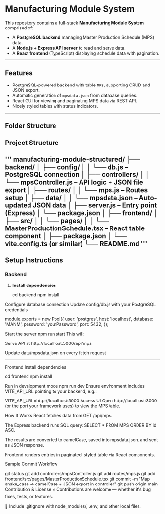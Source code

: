 # Manufacturing Module System

This repository contains a full-stack **Manufacturing Module System** comprised of:

- A **PostgreSQL backend** managing Master Production Schedule (MPS) data.
- A **Node.js + Express API server** to read and serve data.
- A **React frontend** (TypeScript) displaying schedule data with pagination.

---

##  Features

- PostgreSQL-powered backend with table `MPS`, supporting CRUD and JSON export.
- Automatic generation of `mpsdata.json` from database queries.
- React GUI for viewing and paginating MPS data via REST API.
- Nicely styled tables with status indicators.

---

##  Folder Structure

## Project Structure

'''
manufacturing-module-structured/
├── backend/
│ ├── config/
│ │ └── db.js – PostgreSQL connection
│ ├── controllers/
│ │ └── mpsController.js – API logic + JSON file export
│ ├── routes/
│ │ └── mps.js – Routes setup
│ ├── data/
│ │ └── mpsdata.json – Auto-updated JSON data
│ ├── server.js – Entry point (Express)
│ └── package.json
│
├── frontend/
│ ├── src/
│ │ └── pages/
│ │ └── MasterProductionSchedule.tsx – React table component
│ ├── package.json
│ └── vite.config.ts (or similar)
└── README.md
'''
---

##  Setup Instructions

### Backend

1. **Install dependencies**
 
   cd backend
   npm install
   
Configure database connection
Update config/db.js with your PostgreSQL credentials:

module.exports = new Pool({
  user: 'postgres',
  host: 'localhost',
  database: 'MANM',
  password: 'yourPassword',
  port: 5432,
});


Start the server
npm run start
This will:

Serve API at http://localhost:5000/api/mps

Update data/mpsdata.json on every fetch request

------------------------------------------------------------------------------------------------------------

Frontend
Install dependencies

cd frontend
npm install


Run in development mode
npm run dev
Ensure environment includes VITE_API_URL pointing to your backend, e.g.:

VITE_API_URL=http://localhost:5000
Access UI
Open http://localhost:3000 (or the port your framework uses) to view the MPS table.

How It Works
React fetches data from GET /api/mps.

The Express backend runs SQL query: SELECT * FROM MPS ORDER BY id ASC.

The results are converted to camelCase, saved into mpsdata.json, and sent as JSON response.

Frontend renders entries in paginated, styled table via React components.


Sample Commit Workflow

git status
git add controllers/mpsController.js
git add routes/mps.js
git add frontend/src/pages/MasterProductionSchedule.tsx
git commit -m "Map snake_case → camelCase + JSON export in controller"
git push origin main
Contribution & License
⭐ Contributions are welcome — whether it's bug fixes, tests, or features.

📝 Include .gitignore with node_modules/, .env, and other local files.
